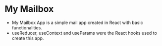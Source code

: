 # My Mailbox
- My Mailbox App is a simple mail app created in React with basic functionalities.
- useReducer, useContext and useParams were the React hooks used to create this app.
